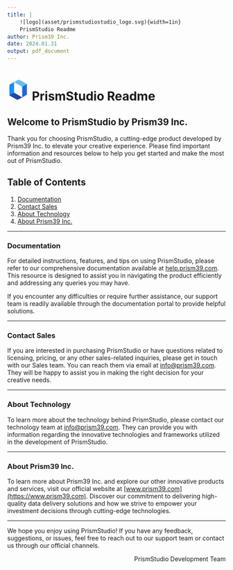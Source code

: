 ```yaml
---
title: |
    ![logo](asset/prismstudiostudio_logo.svg){width=1in}
    PrismStudio Readme
author: Prism39 Inc.
date: 2024.01.31
output: pdf_document
---
```


# <img src="asset/prismstudio_logo.svg" alt="drawing" width="50"/> PrismStudio Readme

## Welcome to PrismStudio by Prism39 Inc.

Thank you for choosing PrismStudio, a cutting-edge product developed by Prism39 Inc. to elevate your creative experience. Please find important information and resources below to help you get started and make the most out of PrismStudio.

## Table of Contents

1. [Documentation](#documentation)
2. [Contact Sales](#contact-sales)
3. [About Technology](#about-technology)
4. [About Prism39 Inc.](#about-prism39-inc)

---

### Documentation

For detailed instructions, features, and tips on using PrismStudio, please refer to our comprehensive documentation available at [help.prism39.com](https://help.prism39.com). This resource is designed to assist you in navigating the product efficiently and addressing any queries you may have.

If you encounter any difficulties or require further assistance, our support team is readily available through the documentation portal to provide helpful solutions.

---

### Contact Sales

If you are interested in purchasing PrismStudio or have questions related to licensing, pricing, or any other sales-related inquiries, please get in touch with our Sales team. You can reach them via email at [info@prism39.com](mailto:info@prism39.com). They will be happy to assist you in making the right decision for your creative needs.

---

### About Technology

To learn more about the technology behind PrismStudio, please contact our technology team at [info@prism39.com](mailto:info@prism39.com). They can provide you with information regarding the innovative technologies and frameworks utilized in the development of PrismStudio.

---

### About Prism39 Inc.

To learn more about Prism39 Inc. and explore our other innovative products and services, visit our official website at [www.prism39.com](https://www.prism39.com). Discover our commitment to delivering high-quality data delivery solutions and how we strive to empower your investment decisions through cutting-edge technologies.

---


We hope you enjoy using PrismStudio! If you have any feedback, suggestions, or issues, feel free to reach out to our support team or contact us through our official channels.


<div align="right"> <p> PrismStudio Development Team </p> </div>
